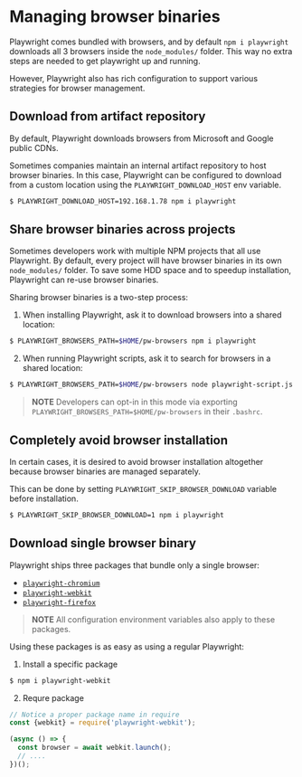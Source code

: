 # Managing browser binaries

Playwright comes bundled with browsers, and by default `npm i playwright` downloads
all 3 browsers inside the `node_modules/` folder. This way no extra steps are needed
to get playwright up and running.

However, Playwright also has rich configuration to support various strategies
for browser management.

## Download from artifact repository

By default, Playwright downloads browsers from Microsoft and Google public CDNs.

Sometimes companies maintain an internal artifact repository to host browser
binaries. In this case, Playwright can be configured to download from a custom
location using the `PLAYWRIGHT_DOWNLOAD_HOST` env variable.

```sh
$ PLAYWRIGHT_DOWNLOAD_HOST=192.168.1.78 npm i playwright
```

## Share browser binaries across projects

Sometimes developers work with multiple NPM projects that all use Playwright.
By default, every project will have browser binaries in its own `node_modules/` folder.
To save some HDD space and to speedup installation, Playwright can re-use
browser binaries.

Sharing browser binaries is a two-step process:

1. When installing Playwright, ask it to download browsers into a shared location:

```sh
$ PLAYWRIGHT_BROWSERS_PATH=$HOME/pw-browsers npm i playwright
```

2. When running Playwright scripts, ask it to search for browsers in a shared location:

```sh
$ PLAYWRIGHT_BROWSERS_PATH=$HOME/pw-browsers node playwright-script.js
```

> **NOTE** Developers can opt-in in this mode via exporting `PLAYWRIGHT_BROWSERS_PATH=$HOME/pw-browsers` in their `.bashrc`.

## Completely avoid browser installation

In certain cases, it is desired to avoid browser installation altogether because
browser binaries are managed separately.

This can be done by setting `PLAYWRIGHT_SKIP_BROWSER_DOWNLOAD` variable before installation.

```sh
$ PLAYWRIGHT_SKIP_BROWSER_DOWNLOAD=1 npm i playwright
```

## Download single browser binary

Playwright ships three packages that bundle only a single browser:
- [`playwright-chromium`](https://www.npmjs.com/package/playwright-chromium)
- [`playwright-webkit`](https://www.npmjs.com/package/playwright-webkit)
- [`playwright-firefox`](https://www.npmjs.com/package/playwright-firefox)

> **NOTE** All configuration environment variables also apply to these packages.

Using these packages is as easy as using a regular Playwright:

1. Install a specific package

```sh
$ npm i playwright-webkit
```

2. Requre package

```js
// Notice a proper package name in require
const {webkit} = require('playwright-webkit');

(async () => {
  const browser = await webkit.launch();
  // ....
})();
```
